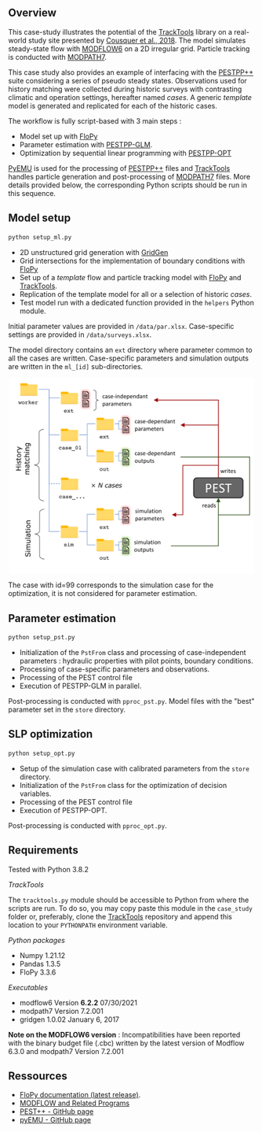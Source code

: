 Overview
-----------------------------------------------

This case-study illustrates the potential of the [TrackTools](https://github.com/tracktools/tracktools) library on a real-world study site presented by [Cousquer et al., 2018](https://doi.org/10.1016/j.jhydrol.2018.01.043). The model simulates steady-state flow with [MODFLOW6](https://www.usgs.gov/software/modflow-6-usgs-modular-hydrologic-model) on a 2D irregular grid. Particle tracking is conducted with [MODPATH7](https://pubs.er.usgs.gov/publication/ofr20161086). 

This case study also provides an example of interfacing with the [PESTPP++](https://github.com/usgs/pestpp/) suite considering a series of pseudo steady states. Observations used for history matching were collected during historic surveys with contrasting climatic and operation settings, hereafter named *cases*. A generic *template* model is generated and replicated for each of the historic cases.

The workflow is fully script-based with 3 main steps :  
- Model set up with [FloPy](https://github.com/modflowpy/flopy)
- Parameter estimation with [PESTPP-GLM](https://github.com/usgs/pestpp/).
- Optimization by sequential linear programming with [PESTPP-OPT](https://github.com/usgs/pestpp/)


[PyEMU](https://github.com/pypest/pyemu) is used for the processing of [PESTPP++](https://github.com/usgs/pestpp/) files and [TrackTools](https://github.com/tracktools/tracktools) handles particle generation and post-processing of [MODPATH7](https://pubs.er.usgs.gov/publication/ofr20161086) files.   More details provided below, the corresponding Python scripts should be run in this sequence.


Model setup
-----------------------------------------------

```sh
python setup_ml.py
```
- 2D unstructured grid generation with [GridGen](https://www.usgs.gov/software/gridgen-program-generating-unstructured-finite-volume-grids)
- Grid intersections for the implementation of boundary conditions with [FloPy](https://github.com/modflowpy/flopy)
- Set up of a *template* flow and particle tracking model with [FloPy](https://github.com/modflowpy/flopy) and [TrackTools](https://github.com/tracktools/tracktools). 
- Replication of the template model for all or a selection of historic *cases*.
- Test model run with a dedicated function provided in the `helpers` Python module.

Initial parameter values are provided in `/data/par.xlsx`. Case-specific settings are provided in `/data/surveys.xlsx`. 

The model directory contains an `ext` directory where parameter common to all the cases are written. Case-specific parameters and simulation outputs are written in the `ml_[id]` sub-directories. 

<p align="center">
<img src="assets/dirtree.png" width="500" align="center">
</p>

The case with id=99 corresponds to the simulation case for the optimization, it is not considered for parameter estimation.


Parameter estimation
-----------------------------------------------

```sh
python setup_pst.py
```
- Initialization of the `PstFrom` class and processing of case-independent parameters : hydraulic properties with pilot points, boundary conditions.
- Processing of case-specific parameters and observations.
- Processing of the PEST control file
- Execution of PESTPP-GLM in parallel.

Post-processing is conducted with `pproc_pst.py`. Model files with the "best" parameter set in the `store` directory.


SLP optimization
-----------------------------------------------

```sh
python setup_opt.py
```

- Setup of the simulation case with calibrated parameters from the `store` directory.
- Initialization of the `PstFrom` class for the optimization of decision variables.
- Processing of the PEST control file 
- Execution of PESTPP-OPT.

Post-processing is conducted with `pproc_opt.py`.

Requirements
-----------------------------------------------

Tested with Python 3.8.2

*TrackTools*

The `tracktools.py` module should be accessible to Python from where the scripts are run. To do so, you may copy paste this module in the `case_study` folder or, preferably, clone the [TrackTools](https://github.com/tracktools/tracktools) repository and append this location to your `PYTHONPATH` environment variable.


*Python packages*

- Numpy 1.21.12
- Pandas 1.3.5
- FloPy 3.3.6


*Executables*

- modflow6 Version **6.2.2** 07/30/2021
- modpath7 Version 7.2.001
- gridgen 1.0.02 January 6, 2017

**Note on the MODFLOW6 version** : Incompatibilities have been reported with the binary budget file (.cbc) written by the latest version of Modflow 6.3.0 and modpath7 Version 7.2.001

Ressources
-----------------------------------------------

- [FloPy documentation (latest release)](https://flopy.readthedocs.io).
- [MODFLOW and Related Programs](https://water.usgs.gov/ogw/modflow/)
- [PEST++ - GitHub page](https://github.com/usgs/pestpp)
- [pyEMU - GitHub page](https://github.com/pypest/pyemu)
